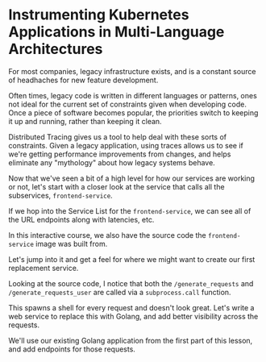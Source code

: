 # Instrumenting Kubernetes Applications in Multi-Language Architectures

For most companies, legacy infrastructure exists, and is a constant source of headhaches for new feature development.

Often times, legacy code is written in different languages or patterns, ones not ideal for the current set of constraints given when developing code. Once a piece of software becomes popular, the priorities switch to keeping it up and running, rather than keeping it clean.

Distributed Tracing gives us a tool to help deal with these sorts of constraints. Given a legacy application, using traces allows us to see if we're getting performance improvements from changes, and helps eliminate any "mythology" about how legacy systems behave.

Now that we've seen a bit of a high level for how our services are working or not, let's start with a closer look at the service that calls all the subservices, `frontend-service`.

If we hop into the Service List for the `frontend-service`, we can see all of the URL endpoints along with latencies, etc.

In this interactive course, we also have the source code the `frontend-service` image was built from. 

Let's jump into it and get a feel for where we might want to create our first replacement service.

Looking at the source code, I notice that both the `/generate_requests` and `/generate_requests_user` are called via a `subprocess.call` function.

This spawns a shell for every request and doesn't look great. Let's write a web service to replace this with Golang, and add better visibility across the requests.

We'll use our existing Golang application from the first part of this lesson, and add endpoints for those requests.